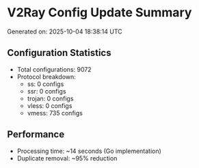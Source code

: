 # V2Ray Config Update Summary
Generated on: 2025-10-04 18:38:14 UTC

## Configuration Statistics
- Total configurations: 9072
- Protocol breakdown:
  - ss: 0 configs
  - ssr: 0 configs
  - trojan: 0 configs
  - vless: 0 configs
  - vmess: 735 configs

## Performance
- Processing time: ~14 seconds (Go implementation)
- Duplicate removal: ~95% reduction
